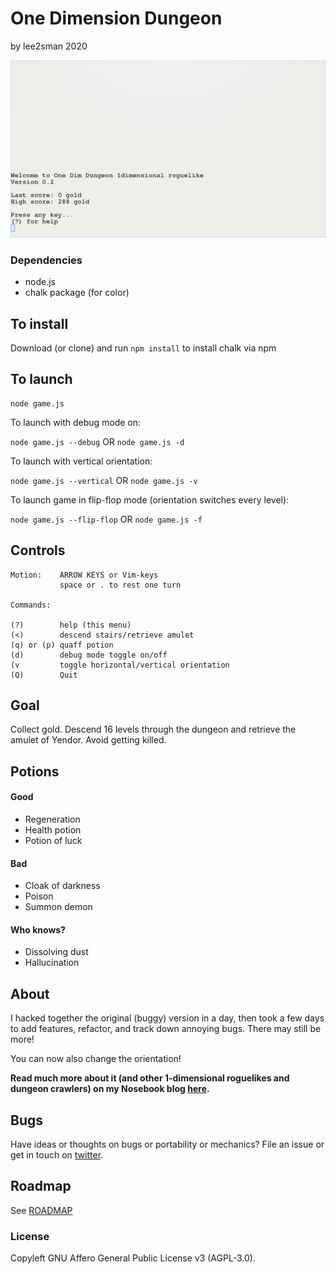 # One Dimension Dungeon

by lee2sman 2020

![1 dim dungeon](gameplay.gif)  

### Dependencies

- node.js
- chalk package (for color)

## To install

Download (or clone) and run ```npm install``` to install chalk via npm 

## To launch

```
node game.js
```

To launch with debug mode on:

```node game.js --debug``` OR ```node game.js -d```

To launch with vertical orientation:

```node game.js --vertical``` OR ```node game.js -v```

To launch game in flip-flop mode (orientation switches every level):

```node game.js --flip-flop``` OR ```node game.js -f```

## Controls

```
Motion:    ARROW KEYS or Vim-keys
           space or . to rest one turn

Commands:

(?)        help (this menu)
(<)        descend stairs/retrieve amulet
(q) or (p) quaff potion
(d)        debug mode toggle on/off
(v         toggle horizontal/vertical orientation
(Q)        Quit
```

## Goal

Collect gold. Descend 16 levels through the dungeon and retrieve the amulet of Yendor. Avoid getting killed.

## Potions

#### Good 
- Regeneration 
- Health potion
- Potion of luck

#### Bad 
- Cloak of darkness 
- Poison
- Summon demon

#### Who knows?
- Dissolving dust
- Hallucination

## About 

I hacked together the original (buggy) version in a day, then took a few days to add features, refactor, and track down annoying bugs. There may still be more!

You can now also change the orientation!

**Read much more about it (and other 1-dimensional roguelikes and dungeon crawlers) on my Nosebook blog [here](http://leetusman.com/nosebook/one-dimensional-dungeons).**

## Bugs

Have ideas or thoughts on bugs or portability or mechanics? File an issue or get in touch on [twitter](https://twitter.com/2sman2sman). 

## Roadmap

See [ROADMAP](ROADMAP.md)

### License

Copyleft GNU Affero General Public License v3 (AGPL-3.0).
